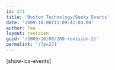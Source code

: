 ```yaml
---
id: 271
title: 'Boston Technology/Geeky Events'
date: '2009-10-08T11:09:41-04:00'
author: Tea
layout: revision
guid: '/2009/10/08/269-revision-2/'
permalink: '/?p=271'
---
```


\[show-ics-events\]